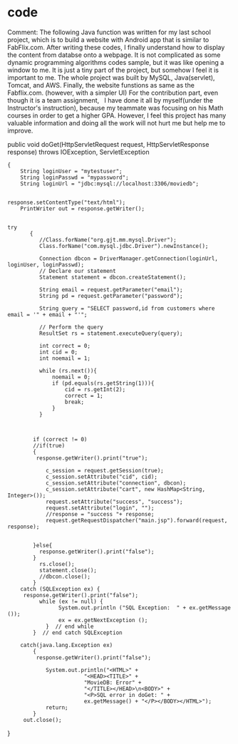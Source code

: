 # code

Comment: The following Java function was written for my last school project, which is to build a website with Android app that is similar to FabFlix.com. After writing these codes, I finally understand how to display the content from databse onto a webpage. It is not complicated as some dynamic programming algorithms codes sample, but it was like opening a window to me. It is just a tiny part of the project, but somehow I feel it is important to me. The whole project was built by MySQL, Java(servlet), Tomcat, and AWS. Finally, the website funstions as same as the Fabflix.com. (however, with a simpler UI) For the contribution part, even though it is a team assignment,   I have done it all by myself(under the Instructor's instruction), because my teammate was focusing on his Math courses in order to get a higher GPA. However, I feel this project has many valuable information and doing all the work will not hurt me but help me to improve. 





public void doGet(HttpServletRequest request, HttpServletResponse response)
        throws IOException, ServletException
	
    {
        String loginUser = "mytestuser";
        String loginPasswd = "mypassword";
        String loginUrl = "jdbc:mysql://localhost:3306/moviedb";
        
	
	response.setContentType("text/html");   
        PrintWriter out = response.getWriter();
        
	
	try
           {
              //Class.forName("org.gjt.mm.mysql.Driver");
              Class.forName("com.mysql.jdbc.Driver").newInstance();

              Connection dbcon = DriverManager.getConnection(loginUrl, loginUser, loginPasswd);
              // Declare our statement
              Statement statement = dbcon.createStatement();

              String email = request.getParameter("email");
              String pd = request.getParameter("password");
	      
              String query = "SELECT password,id from customers where email = '" + email + "'";

              // Perform the query
              ResultSet rs = statement.executeQuery(query);
              
              int correct = 0;
              int cid = 0;
              int noemail = 1;
              
              while (rs.next()){
            	  noemail = 0;
                  if (pd.equals(rs.getString(1))){
                	  cid = rs.getInt(2);
                      correct = 1;
                      break;
                  }
              }
              
            
             
      		if (correct != 0)
    		//if(true)
            {    
   			 response.getWriter().print("true");

    			c_session = request.getSession(true);
    			c_session.setAttribute("cid", cid);
    			c_session.setAttribute("connection", dbcon);
    			c_session.setAttribute("cart", new HashMap<String, Integer>());
    			request.setAttribute("success", "success");
    			request.setAttribute("login", "");
    			//response = "success "+ response;
    			request.getRequestDispatcher("main.jsp").forward(request, response);
    			
    			
    		}else{
       		  response.getWriter().print("false");
    		}
              rs.close();
              statement.close();
              //dbcon.close();
            }
        catch (SQLException ex) {
   		 response.getWriter().print("false");
              while (ex != null) {
                    System.out.println ("SQL Exception:  " + ex.getMessage ());
                    ex = ex.getNextException ();
                }  // end while
            }  // end catch SQLException

        catch(java.lang.Exception ex)
            {
			 response.getWriter().print("false");

                System.out.println("<HTML>" +
                            "<HEAD><TITLE>" +
                            "MovieDB: Error" +
                            "</TITLE></HEAD>\n<BODY>" +
                            "<P>SQL error in doGet: " +
                            ex.getMessage() + "</P></BODY></HTML>");
                return;
            }
         out.close();
}
